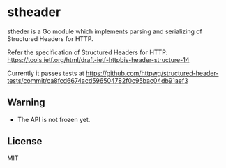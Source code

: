 stheader
========

stheder is a Go module which implements parsing and serializing of
Structured Headers for HTTP.

Refer the specification of Structured Headers for HTTP:
https://tools.ietf.org/html/draft-ietf-httpbis-header-structure-14

Currently it passes tests at
https://github.com/httpwg/structured-header-tests/commit/ca8fcd6674acd596504782f0c95bac04db91aef3

## Warning

* The API is not frozen yet.

## License
MIT
